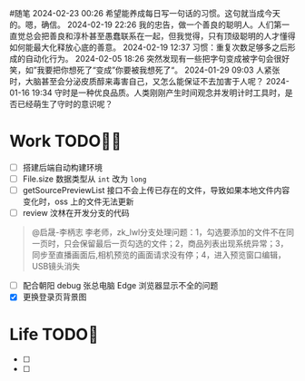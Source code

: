 #随笔 
2024-02-23 00:26 希望能养成每日写一句话的习惯。这句就当成今天的。嗯，确信。
2024-02-19 22:26 我的忠告，做一个善良的聪明人。人们第一直觉总会把善良和淳朴甚至愚蠢联系在一起，但我觉得，只有顶级聪明的人才懂得如何能最大化释放心底的善意。
2024-02-19 12:37 习惯：重复次数足够多之后形成的自动化行为。
2024-02-05 18:26 突然发现有一些把字句变成被字句会很好笑，如”我要把你想死了“变成”你要被我想死了“。
2024-01-29 09:03 人紧张时，大脑甚至会分泌皮质醇来毒害自己，又怎么能保证不去加害于人呢？
2024-01-16 19:34 守时是一种优良品质。人类刚刚产生时间观念并发明计时工具时，是否已经萌生了守时的意识呢？

# Work TODO👨‍💻
- [ ] 搭建后端自动构建环境
- [ ] File.size 数据类型从 `int` 改为 `long`
- [ ] getSourcePreviewList 接口不会上传已存在的文件，导致如果本地文件内容变化时，oss 上的文件无法更新
- [ ] review 汶林在开发分支的代码
>@启晟-李柄志 李老师，zk_lwl分支处理问题：1，勾选要添加的文件不在同一页时，只会保留最后一页勾选的文件；2，商品列表出现系统异常；3，同步至直播画面后,相机预览的画面请求没有停；4，进入预览窗口编辑，USB镜头消失
- [ ] 配合朝阳 debug 张总电脑 Edge 浏览器显示不全的问题
- [x] 更换登录页背景图
# Life TODO🌻
- [ ] 
- [ ] 